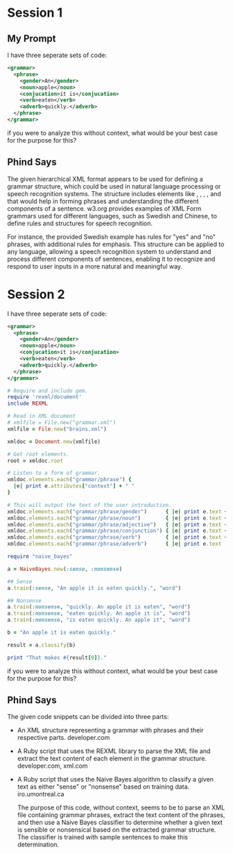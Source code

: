# Session 1

## My Prompt
I have three seperate sets of code:

~~~xml
<grammar>
  <phrase>
    <gender>An</gender>
    <noun>apple</noun>
    <conjucation>it is</conjucation>
    <verb>eaten</verb>
    <adverb>quickly.</adverb>
  </phrase>
</grammar>
~~~

if you were to analyze this without context, what would be your best case for the purpose for this?

## Phind Says
The given hierarchical XML format appears to be used for defining a grammar structure, which could be used in natural language processing or speech recognition systems. The structure includes elements like <gender>, <noun>, <conjucation>, <verb>, and <adverb> that would help in forming phrases and understanding the different components of a sentence. w3.org provides examples of XML Form grammars used for different languages, such as Swedish and Chinese, to define rules and structures for speech recognition.

For instance, the provided Swedish example has rules for "yes" and "no" phrases, with additional rules for emphasis. This structure can be applied to any language, allowing a speech recognition system to understand and process different components of sentences, enabling it to recognize and respond to user inputs in a more natural and meaningful way.

# Session 2
I have three seperate sets of code:

~~~xml
<grammar>
  <phrase>
    <gender>An</gender>
    <noun>apple</noun>
    <conjucation>it is</conjucation>
    <verb>eaten</verb>
    <adverb>quickly.</adverb>
  </phrase>
</grammar>
~~~

~~~ruby
# Require and include gem.
require 'rexml/document'
include REXML

# Read in XML document
# xmlfile = File.new("grammar.xml")
xmlfile = File.new("brains.xml")

xmldoc = Document.new(xmlfile)

# Get root elements.
root = xmldoc.root

# Listen to a form of grammar.
xmldoc.elements.each("grammar/phrase") { 
  |e| print e.attributes["context"] + " "
}

# This will output the text of the user introduction.
xmldoc.elements.each("grammar/phrase/gender")      { |e| print e.text + " " }
xmldoc.elements.each("grammar/phrase/noun")        { |e| print e.text + " " }
xmldoc.elements.each("grammar/phrase/adjective")   { |e| print e.text + " " }
xmldoc.elements.each("grammar/phrase/conjunction") { |e| print e.text + " " }
xmldoc.elements.each("grammar/phrase/verb")        { |e| print e.text + " " }
xmldoc.elements.each("grammar/phrase/adverb")      { |e| print e.text       }

~~~

~~~ruby
require "naive_bayes"

a = NaiveBayes.new(:sense, :nonsense)

## Sense
a.train(:sense, "An apple it is eaten quickly.", "word")

## Nonsense
a.train(:nonsense, "quickly. An apple it is eaten", "word")
a.train(:nonsense, "eaten quickly. An apple it is", "word")
a.train(:nonsense, "is eaten quickly. An apple it", "word")

b = "An apple it is eaten quickly."

result = a.classify(b)

print "That makes #{result[0]}."
~~~

if you were to analyze this without context, what would be your best case for the purpose for this?
  
## Phind Says
The given code snippets can be divided into three parts:

* An XML structure representing a grammar with phrases and their respective parts. developer.com
* A Ruby script that uses the REXML library to parse the XML file and extract the text content of each element in the grammar structure. developer.com, xml.com
* A Ruby script that uses the Naive Bayes algorithm to classify a given text as either "sense" or "nonsense" based on training data. iro.umontreal.ca

  The purpose of this code, without context, seems to be to parse an XML file containing grammar phrases, extract the text content of the phrases, and then use a Naive Bayes classifier to determine whether a given text is sensible or nonsensical based on the extracted grammar structure. The classifier is trained with sample sentences to make this determination.
